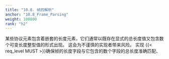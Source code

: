 ```yaml
---
title: "10.8. 帧的解析"
anchor: "10.8_Frame_Parsing"
weight: 100800
rank: "h2"
---
```


某些协议元素包含着嵌套的长度元素，它们通常以既存在显式的总长度值又包含数个可变长度整型值的形式出现。
这会为不谨慎的实现者带来风险。
实现 {{< req_level MUST >}}确保帧的长度字段与它包含的数个字段的总长度准确匹配、
